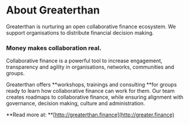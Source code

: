 # About Greaterthan

Greaterthan is nurturing an open collaborative finance ecosystem. We support organisations to distribute financial decision making.

### Money makes collaboration real.

Collaborative finance is a powerful tool to increase engagement, transparency and agility in organisations, networks, communities and groups.

Greaterthan offers **workshops, trainings and consulting **for groups ready to learn how collaborative finance can work for them. Our team creates roadmaps to collaborative finance, while ensuring alignment with governance, decision making, culture and administration.

**Read more at: **[http://greaterthan.finance](http://greater.finance)

